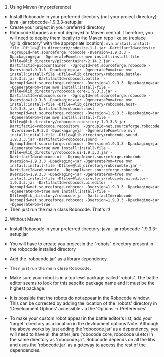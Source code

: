 1) Using Maven (my preference)
- Install Robocode in your preferred directory (not your project directory): java -jar robocode-1.9.3.3-setup.jar
- Create your project in your preferred directory
- Robocode libraries are not deployed to Maven central. Therefore, you will need to deploy them locally to the Maven repo like so (replace '@lib_directory' with the appropriate location):
``mvn install:install-file -Dfile=@lib_directory/codesize-1.1.jar -DartifactId=codesize  -DgroupId=net.sourceforge.robocode -Dversion=1.9.3.3 -Dpackaging=jar -DgeneratePom=true
mvn install:install-file -Dfile=@lib_directory/picocontainer-2.14.2.jar -DartifactId=picocontainer  -DgroupId=net.sourceforge.robocode -Dversion=1.9.3.3 -Dpackaging=jar -DgeneratePom=true
mvn install:install-file -Dfile=@lib_directory/robocode.battle-1.9.3.3.jar -DartifactId=robocode.battle  -DgroupId=net.sourceforge.robocode -Dversion=1.9.3.3 -Dpackaging=jar -DgeneratePom=true
mvn install:install-file -Dfile=@lib_directory/robocode.core-1.9.3.3.jar -DartifactId=robocode.core  -DgroupId=net.sourceforge.robocode -Dversion=1.9.3.3 -Dpackaging=jar -DgeneratePom=true
mvn install:install-file -Dfile=@lib_directory/robocode.host-1.9.3.3.jar -DartifactId=robocode.host  -DgroupId=net.sourceforge.robocode -Dversion=1.9.3.3 -Dpackaging=jar -DgeneratePom=true
mvn install:install-file -Dfile=@lib_directory/robocode.repository-1.9.3.3.jar -DartifactId=robocode.repository  -DgroupId=net.sourceforge.robocode -Dversion=1.9.3.3 -Dpackaging=jar -DgeneratePom=true
mvn install:install-file -Dfile=@lib_directory/robocode.sound-1.9.3.3.jar -DartifactId=robocode.sound  -DgroupId=net.sourceforge.robocode -Dversion=1.9.3.3 -Dpackaging=jar -DgeneratePom=true
mvn install:install-file -Dfile=@lib_directory/robocode.ui-1.9.3.3.jar -DartifactId=robocode.ui  -DgroupId=net.sourceforge.robocode -Dversion=1.9.3.3 -Dpackaging=jar -DgeneratePom=true
mvn install:install-file -Dfile=@lib_directory/roborumble.jar -DartifactId=roborumble  -DgroupId=net.sourceforge.robocode -Dversion=1.9.3.3 -Dpackaging=jar -DgeneratePom=true
mvn install:install-file -Dfile=@lib_directory/robocode.ui.editor-1.9.3.3.jar -DartifactId=robocode.ui.editor  -DgroupId=net.sourceforge.robocode -Dversion=1.9.3.3 -Dpackaging=jar -DgeneratePom=true
mvn install:install-file -Dfile=@lib_directory/robocode.jar -DartifactId=robocode  -DgroupId=net.sourceforge.robocode -Dversion=1.9.3.3 -Dpackaging=jar -DgeneratePom=true
``
- Then just run the main class Robocode. That's it!
 
2) Without Maven
- Install Robocode in your preferred directory: java -jar robocode-1.9.3.3-setup.jar
- You will have to create you project in the "robots" directory present in the robocode installed directory
- Add the 'robocode.jar' as a library dependency. 
- Then just run the main class Robocode.

- Make sure your robot is in a top level package called 'robots'. The battle editor seems to look for this sepcific package name and it must be the highest package.
- It is possible that the robots do not appear in the Robocode window. This can be corrected by adding the location of the 'robots' directory in 'Development Options' accessible via the 'Options -> Preferences'
- To make your custom robot appear in the battle editor's list, add your 'target' directory as a location in the devlopment options 
Note: Although the above works by just adding the 'robocode.jar' as a dependency, you will need to have all the other jars (robocode core, robocode ui etc) in the same directory as 'robocode.jar'. Robocode depends on all the libs and uses the 'robocode.jar' as a gateway to access the rest of the dependencies. 